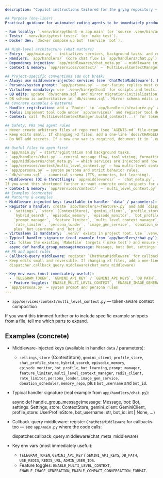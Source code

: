 ```yaml
---
description: "Copilot instructions tailored for the gryag repository — concise, actionable, and code-aware."

## Purpose (one-liner)
Practical guidance for automated coding agents to be immediately productive in this repo: how the app boots, where to look for service boundaries, and project-specific rules to follow.

- Run locally: `.venv/bin/python3 -m app.main` (or `source .venv/bin/activate` then `python3 -m app.main`).
- Tests: `.venv/bin/pytest tests/` (or `make test`).
- Docker dev: `docker compose up bot` (service `bot`).

## High-level architecture (what matters)
- Entry: `app/main.py` — initializes services, background tasks, and registers routers (see `dispatcher.include_router(...)`).
- Handlers: `app/handlers/` (core chat flow in `app/handlers/chat.py`).
- Dependency injection: `app/middlewares/chat_meta.py` — middleware injects almost all services into handler `data` (do NOT instantiate services in handlers).
- Context & memory: `app/services/context/` — `MultiLevelContextManager`, `HybridSearchEngine`, `EpisodicMemoryStore`; DB schema in `db/schema.sql` is authoritative.

## Project-specific conventions (do not break)
- Always use middleware-injected services (see `ChatMetaMiddleware`). Example injected keys: `settings`, `store`, `gemini_client`, `profile_store`, `multi_level_context_manager`, `redis_client`, `bot_username`, `bot_id`.
- Persona/system prompt: `app/persona.py` — user-facing replies must conform (plain text, Ukrainian tone). Do not add Markdown in replies.
- Virtualenv mandatory: use `.venv/bin/python3` for scripts and tests.
- DB edits: update `db/schema.sql` and mirror migration/initialization code under `app/core/` or `app/services/context/`.
- DB schema is authoritative in `db/schema.sql`. Mirror schema edits in `app/services/context/context_store.py` (migrations/initialization there).
## Concrete examples & patterns
- Handler registration: add a `Router` in `app/handlers/<feature>.py` and include it in `app/main.py`.
- Tools: implement tool code under `app/services/` and register tool definitions via `build_tool_definitions` / `build_tool_callbacks` used in `app/handlers/chat.py`.
- Context: call `MultiLevelContextManager.build_context(...)` for token-budgeted context assembly; fallback is `ContextStore.recent(...)`.

## Safety, PRs and agent rules
- Never create arbitrary files at repo root (see `AGENTS.md` file-organization rules). Put new code under `app/`, docs under `docs/`, scripts under `scripts/`.
- Keep edits small. If changing >3 files, add a one-line `docs/CHANGELOG.md` entry and update `docs/README.md` with verification steps.
- Do NOT add secrets. If a new env var is required, document it in `.env.example` (do not commit real secrets).

## Useful files to open first
- `app/main.py` — start/registration and background tasks.
- `app/handlers/chat.py` — central message flow, tool wiring, formatting rules.
- `app/middlewares/chat_meta.py` — which services are injected and how.
- `app/services/context/multi_level_context.py` — how multi-level context is assembled and token budgets.
- `app/persona.py` — system persona and strict behavior rules.
- `db/schema.sql` — canonical schema (FTS, memories, bot learning).
- Middlewares (DI & throttling): `app/middlewares/` — `chat_meta.py`, `throttle.py`.
If you want this shortened further or want concrete code snippets for any of the above files, tell me which area to expand and I will iterate.
- Context & memory: `app/services/context/` — `multi_level_context.py`, `episodic_memory.py`, `hybrid_search.py`.
## Examples (concrete)
## Patterns & examples
- Middleware-injected keys (available in handler `data` / parameters):
- Register a handler: create `app/handlers/<feature>.py` and add `dispatcher.include_router(...)` in `app/main.py`.
  - `settings`, `store` (ContextStore), `gemini_client`, `profile_store`, `chat_profile_store`,
    `hybrid_search`, `episodic_memory`, `episode_monitor`, `bot_profile`, `bot_learning`,
    `prompt_manager`, `feature_limiter`, `multi_level_context_manager`, `redis_client`,
    `rate_limiter`, `persona_loader`, `image_gen_service`, `donation_scheduler`, `memory_repo`,
    plus `bot_username` and `bot_id`.
- Virtualenv is mandatory: `.venv/` exists in project root. Use `.venv/bin/python3` for scripts in automation.
- Typical handler signature (real example from `app/handlers/chat.py`):
- CI: follow the existing `Makefile` targets (`make test`) and ensure you do not add secrets to commits.
  async def handle_group_message(message: Message, bot: Bot, settings: Settings, store: ContextStore, gemini_client: GeminiClient, profile_store: UserProfileStore, bot_username: str, bot_id: int | None, ...)
## PR and agent rules
- Callback-query middleware: register `ChatMetaMiddleware` for callbacks too — see `app/main.py` where the code calls:
- Keep edits small and reversible. If changing >3 files, add a one-line `docs/CHANGELOG.md` entry and update `docs/README.md` with verification steps.
  dispatcher.callback_query.middleware(chat_meta_middleware)

- Key env vars (most immediately useful):
  - `TELEGRAM_TOKEN`, `GEMINI_API_KEY` / `GEMINI_API_KEYS`, `DB_PATH`, `USE_REDIS`, `REDIS_URL`, `ADMIN_USER_IDS`.
  - Feature toggles: `ENABLE_MULTI_LEVEL_CONTEXT`, `ENABLE_IMAGE_GENERATION`, `ENABLE_COMPACT_CONVERSATION_FORMAT`.
- `app/persona.py` — system prompt and persona rules
---
```


- `app/services/context/multi_level_context.py` — token-aware context composition

If you want this trimmed further or to include specific example snippets from a file, tell me which parts to expand.

## Examples (concrete)

- Middleware-injected keys (available in handler `data` / parameters):

  - `settings`, `store` (ContextStore), `gemini_client`, `profile_store`, `chat_profile_store`,
    `hybrid_search`, `episodic_memory`, `episode_monitor`, `bot_profile`, `bot_learning`,
    `prompt_manager`, `feature_limiter`, `multi_level_context_manager`, `redis_client`,
    `rate_limiter`, `persona_loader`, `image_gen_service`, `donation_scheduler`, `memory_repo`,
    plus `bot_username` and `bot_id`.

- Typical handler signature (real example from `app/handlers/chat.py`):

  async def handle_group_message(message: Message, bot: Bot, settings: Settings, store: ContextStore, gemini_client: GeminiClient, profile_store: UserProfileStore, bot_username: str, bot_id: int | None, ...)

- Callback-query middleware: register `ChatMetaMiddleware` for callbacks too — see `app/main.py` where the code calls:

  dispatcher.callback_query.middleware(chat_meta_middleware)

- Key env vars (most immediately useful):
  - `TELEGRAM_TOKEN`, `GEMINI_API_KEY` / `GEMINI_API_KEYS`, `DB_PATH`, `USE_REDIS`, `REDIS_URL`, `ADMIN_USER_IDS`.
  - Feature toggles: `ENABLE_MULTI_LEVEL_CONTEXT`, `ENABLE_IMAGE_GENERATION`, `ENABLE_COMPACT_CONVERSATION_FORMAT`.
